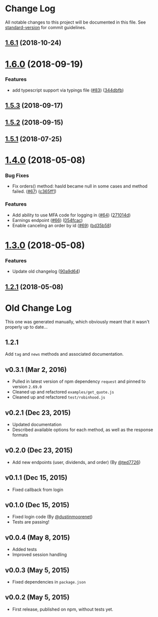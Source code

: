 # Change Log

All notable changes to this project will be documented in this file. See [standard-version](https://github.com/conventional-changelog/standard-version) for commit guidelines.

<a name="1.6.1"></a>
## [1.6.1](https://github.com/aurbano/robinhood-node/compare/v1.6.0...v1.6.1) (2018-10-24)



<a name="1.6.0"></a>
# [1.6.0](https://github.com/aurbano/robinhood-node/compare/v1.5.3...v1.6.0) (2018-09-19)


### Features

* add typescript support via typings file ([#83](https://github.com/aurbano/robinhood-node/issues/83)) ([344dbfb](https://github.com/aurbano/robinhood-node/commit/344dbfb))



<a name="1.5.3"></a>
## [1.5.3](https://github.com/aurbano/robinhood-node/compare/v1.5.2...v1.5.3) (2018-09-17)



<a name="1.5.2"></a>
## [1.5.2](https://github.com/aurbano/robinhood-node/compare/v1.5.1...v1.5.2) (2018-09-15)



<a name="1.5.1"></a>
## [1.5.1](https://github.com/aurbano/robinhood-node/compare/v1.5.0...v1.5.1) (2018-07-25)



<a name="1.4.0"></a>
# [1.4.0](https://github.com/aurbano/robinhood-node/compare/v1.3.0...v1.4.0) (2018-05-08)


### Bug Fixes

* Fix orders() method: hasId became null in some cases and method failed. ([#67](https://github.com/aurbano/robinhood-node/issues/67)) ([c365ff1](https://github.com/aurbano/robinhood-node/commit/c365ff1))


### Features

* Add ability to use MFA code for logging in ([#64](https://github.com/aurbano/robinhood-node/issues/64)) ([271014d](https://github.com/aurbano/robinhood-node/commit/271014d))
* Earnings endpoint ([#66](https://github.com/aurbano/robinhood-node/issues/66)) ([054fcac](https://github.com/aurbano/robinhood-node/commit/054fcac))
* Enable canceling an order by id ([#69](https://github.com/aurbano/robinhood-node/issues/69)) ([bd35b58](https://github.com/aurbano/robinhood-node/commit/bd35b58))



<a name="1.3.0"></a>
# [1.3.0](https://github.com/aurbano/robinhood-node/compare/v1.2.1...v1.3.0) (2018-05-08)


### Features

* Update old changelog ([90a9d64](https://github.com/aurbano/robinhood-node/commit/90a9d64))



<a name="1.2.1"></a>
## [1.2.1](https://github.com/aurbano/robinhood-node/compare/v1.2.0...v1.2.1) (2018-05-08)



# Old Change Log

This one was generated manually, which obviously meant that it wasn't properly up to date...

## 1.2.1

Add `tag` and `news` methods and associated documentation.

## v0.3.1 (Mar 2, 2016)

* Pulled in latest version of npm dependency `request` and pinned to version `2.69.0`
* Cleaned up and refactored `examples/get_quote.js`
* Cleaned up and refactored `test/robinhood.js`

## v0.2.1 (Dec 23, 2015)

* Updated documentation
* Described available options for each method, as well as the response formats

## v0.2.0 (Dec 23, 2015)

* Add new endpoints (user, dividends, and order) (By [@ted7726](https://github.com/ted7726))

## v0.1.1 (Dec 15, 2015)

* Fixed callback from login

## v0.1.0 (Dec 15, 2015)

* Fixed login code (By [@dustinmoorenet](https://github.com/dustinmoorenet))
* Tests are passing!

## v0.0.4 (May 8, 2015)

* Added tests
* Improved session handling

## v0.0.3 (May 5, 2015)

* Fixed dependencies in `package.json`

## v0.0.2 (May 5, 2015)

* First release, published on npm, without tests yet.
